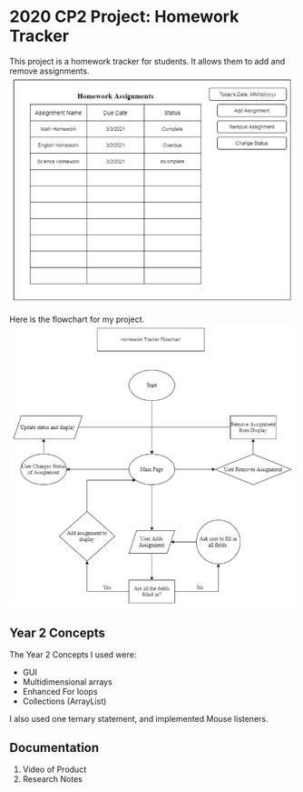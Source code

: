 # 2020 CP2 Project: Homework Tracker
This project is a homework tracker for students. It allows them to add and remove assignments.
![alt text](https://github.com/aaWang27/HomeworkTracker/blob/main/images/HomeworkTracker.png)

Here is the flowchart for my project.
![alt text](https://github.com/aaWang27/HomeworkTracker/blob/main/images/HomeworkTracker%20Flowchart.png)

## Year 2 Concepts
The Year 2 Concepts I used were:
* GUI
* Multidimensional arrays
* Enhanced For loops
* Collections (ArrayList)

I also used one ternary statement, and implemented Mouse listeners.

## Documentation

1. Video of Product
2. Research Notes
